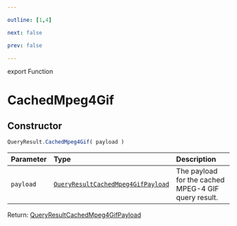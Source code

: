 ```yaml
---

outline: [1,4]

next: false

prev: false

---
```


export Function
# CachedMpeg4Gif

## Constructor
 ```ts
 QueryResult.CachedMpeg4Gif( payload )
 ```
 
 | Parameter | Type | Description |
| :--- | :--- | :--- |
| `payload` | [`QueryResultCachedMpeg4GifPayload`](../../../interfaces/QueryResultCachedMpeg4GifPayload.md) | The payload for the cached MPEG-4 GIF query result. |

Return: [QueryResultCachedMpeg4GifPayload](../../../interfaces/QueryResultCachedMpeg4GifPayload.md)
